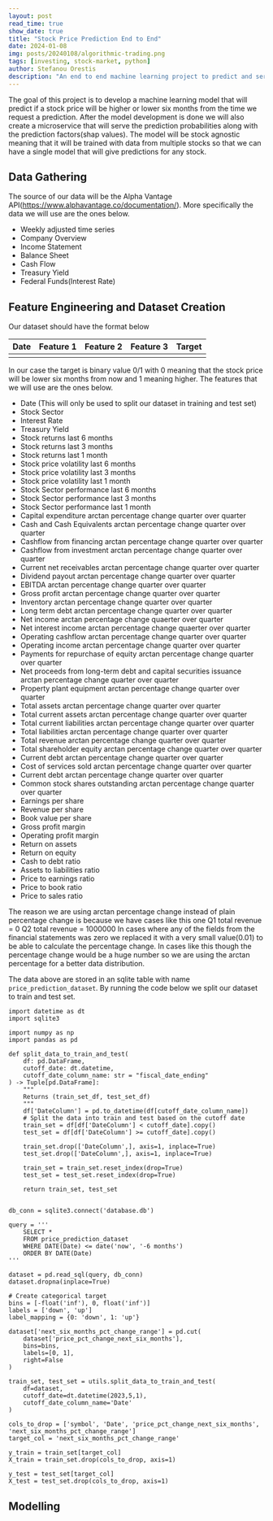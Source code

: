 ```yaml
---
layout: post
read_time: true
show_date: true
title: "Stock Price Prediction End to End"
date: 2024-01-08
img: posts/20240108/algorithmic-trading.png
tags: [investing, stock-market, python]
author: Stefanou Orestis
description: "An end to end machine learning project to predict and serve stock price predictions"
---
```

The goal of this project is to develop a machine learning model that will predict if a stock price will be higher or lower six months from the time we request a prediction. After the model development is done we will also create a microservice that will serve the prediction probabilities along with the prediction factors(shap values). The model will be stock agnostic meaning that it will be trained with data from multiple stocks so that we can have a single model that will give predictions for any stock.

## Data Gathering
The source of our data will be the Alpha Vantage API(https://www.alphavantage.co/documentation/). More specifically the data we will use are the ones below.
- Weekly adjusted time series
- Company Overview
- Income Statement
- Balance Sheet
- Cash Flow
- Treasury Yield
- Federal Funds(Interest Rate)

## Feature Engineering and Dataset Creation
Our dataset should have the format below

| Date | Feature 1 | Feature 2 | Feature 3 | Target |
|------|-----------|-----------|-----------|--------|
|      |           |           |           |        |

In our case the target is binary value 0/1 with 0 meaning that the stock price will be lower six months from now and 1 meaning higher. The features that we will use are the ones below.
- Date (This will only be used to split our dataset in training and test set)
- Stock Sector
- Interest Rate
- Treasury Yield
- Stock returns last 6 months
- Stock returns last 3 months
- Stock returns last 1 month
- Stock price volatility last 6 months
- Stock price volatility last 3 months
- Stock price volatility last 1 month
- Stock Sector performance last 6 months
- Stock Sector performance last 3 months
- Stock Sector performance last 1 month
- Capital expenditure arctan percentage change quarter over quarter
- Cash and Cash Equivalents arctan percentage change quarter over quarter
- Cashflow from financing arctan percentage change quarter over quarter
- Cashflow from investment arctan percentage change quarter over quarter
- Current net receivables arctan percentage change quarter over quarter
- Dividend payout arctan percentage change quarter over quarter
- EBITDA arctan percentage change quarter over quarter
- Gross profit arctan percentage change quarter over quarter
- Inventory arctan percentage change quarter over quarter
- Long term debt arctan percentage change quarter over quarter
- Net income arctan percentage change quaerter over quarter
- Net interest income arctan percentage change quaerter over quarter
- Operating cashflow arctan percentage change quarter over quarter
- Operating income arctan percentage change quarter over quarter
- Payments for repurchase of equity arctan percentage change quarter over quarter
- Net proceeds from long-term debt and capital securities issuance arctan percentage change quarter over quarter
- Property plant equipment arctan percentage change quarter over quarter
- Total assets arctan percentage change quarter over quarter
- Total current assets arctan percentage change quarter over quarter
- Total current liabilities arctan percentage change quarter over quarter
- Total liabilities arctan percentage change quarter over quarter
- Total revenue arctan percentage change quarter over quarter
- Total shareholder equity arctan percentage change quarter over quarter
- Current debt arctan percentage change quarter over quarter
- Cost of services sold arctan percentage change quarter over quarter
- Current debt arctan percentage change quarter over quarter
- Common stock shares outstanding arctan percentage change quarter over quarter
- Earnings per share
- Revenue per share
- Book value per share
- Gross profit margin
- Operating profit margin
- Return on assets
- Return on equity
- Cash to debt ratio
- Assets to liabilities ratio
- Price to earnings ratio
- Price to book ratio
- Price to sales ratio

The reason we are using arctan percentage change instead of plain percentage change is because we have cases like this one
Q1 total revenue = 0
Q2 total revenue = 1000000
In cases where any of the fields from the financial statements was zero we replaced it with a very small value(0.01) to be able to calculate the percentage change. In cases like this though the percentage change would be a huge number so we are using the arctan percentage for a better data distribution.

The data above are stored in an sqlite table with name `price_prediction_dataset`. By running the code below we split our dataset to train and test set.

```
import datetime as dt
import sqlite3

import numpy as np
import pandas as pd

def split_data_to_train_and_test(
    df: pd.DataFrame,
    cutoff_date: dt.datetime,
    cutoff_date_column_name: str = "fiscal_date_ending"
) -> Tuple[pd.DataFrame]:
    """
    Returns (train_set_df, test_set_df)
    """
    df['DateColumn'] = pd.to_datetime(df[cutoff_date_column_name])
    # Split the data into train and test based on the cutoff date
    train_set = df[df['DateColumn'] < cutoff_date].copy()
    test_set = df[df['DateColumn'] >= cutoff_date].copy()

    train_set.drop(['DateColumn',], axis=1, inplace=True)
    test_set.drop(['DateColumn',], axis=1, inplace=True)
    
    train_set = train_set.reset_index(drop=True)
    test_set = test_set.reset_index(drop=True)

    return train_set, test_set 


db_conn = sqlite3.connect('database.db')

query = '''
    SELECT * 
    FROM price_prediction_dataset
    WHERE DATE(Date) <= date('now', '-6 months')
    ORDER BY DATE(Date)
'''

dataset = pd.read_sql(query, db_conn)
dataset.dropna(inplace=True)

# Create categorical target
bins = [-float('inf'), 0, float('inf')]
labels = ['down', 'up']
label_mapping = {0: 'down', 1: 'up'}

dataset['next_six_months_pct_change_range'] = pd.cut(
    dataset['price_pct_change_next_six_months'],
    bins=bins,
    labels=[0, 1],
    right=False
)

train_set, test_set = utils.split_data_to_train_and_test(
    df=dataset,
    cutoff_date=dt.datetime(2023,5,1),
    cutoff_date_column_name='Date'
)

cols_to_drop = ['symbol', 'Date', 'price_pct_change_next_six_months', 'next_six_months_pct_change_range']
target_col = 'next_six_months_pct_change_range'

y_train = train_set[target_col]
X_train = train_set.drop(cols_to_drop, axis=1)

y_test = test_set[target_col]
X_test = test_set.drop(cols_to_drop, axis=1)

```

## Modelling

